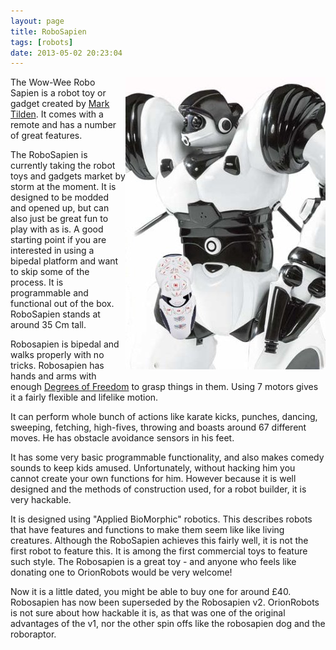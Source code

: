 ```yaml
---
layout: page
title: RoboSapien
tags: [robots]
date: 2013-05-02 20:23:04
---
```

<div style=" float: right;">
  <img class="img-responsive" src="/galleries/gallery-1-common-images/424-robosapien.jpg">
</div>

The Wow-Wee Robo Sapien is a robot toy or gadget created by [Mark Tilden](/wiki/mark_tilden.html "Mark Tilden"). It comes with a remote and has a number of great features.

The RoboSapien is currently taking the robot toys and gadgets market by storm at the moment. It is designed to be modded and opened up, but can also just be great fun to play with as is. A good starting point if you are interested in using a bipedal platform and want to skip some of the process. It is programmable and functional out of the box. RoboSapien stands at around 35 Cm tall.

Robosapien is bipedal and walks properly with no tricks. Robosapien has hands and arms with enough [Degrees of Freedom](/wiki/degrees_of_freedom.html "A term used for the axes of movement for a robot, or robot limb.") to grasp things in them. Using 7 motors gives it a fairly flexible and lifelike motion.

It can perform whole bunch of actions like karate kicks, punches, dancing, sweeping, fetching, high-fives, throwing and boasts around 67 different moves. He has obstacle avoidance sensors in his feet.

It has some very basic programmable functionality, and also makes comedy sounds to keep kids amused. Unfortunately, without hacking him you cannot create your own functions for him. However because it is well designed and the methods of construction used, for a robot builder, it is very hackable.

It is designed using "Applied BioMorphic" robotics. This describes robots that have features and functions to make them seem like like living creatures. Although the RoboSapien achieves this fairly well, it is not the first robot to feature this. It is among the first commercial toys to feature such style. The Robosapien is a great toy - and anyone who feels like donating one to OrionRobots would be very welcome!

Now it is a little dated, you might be able to buy one for around £40\. Robosapien has now been superseded by the Robosapien v2. OrionRobots is not sure about how hackable it is, as that was one of the original advantages of the v1, nor the other spin offs like the robosapien dog and the roboraptor.
